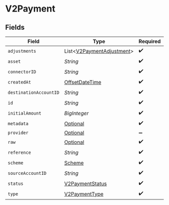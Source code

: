 # V2Payment


## Fields

| Field                                                                                     | Type                                                                                      | Required                                                                                  | Description                                                                               | Example                                                                                   |
| ----------------------------------------------------------------------------------------- | ----------------------------------------------------------------------------------------- | ----------------------------------------------------------------------------------------- | ----------------------------------------------------------------------------------------- | ----------------------------------------------------------------------------------------- |
| `adjustments`                                                                             | List<[V2PaymentAdjustment](../../models/shared/V2PaymentAdjustment.md)>                   | :heavy_check_mark:                                                                        | N/A                                                                                       |                                                                                           |
| `asset`                                                                                   | *String*                                                                                  | :heavy_check_mark:                                                                        | N/A                                                                                       | USD                                                                                       |
| `connectorID`                                                                             | *String*                                                                                  | :heavy_check_mark:                                                                        | N/A                                                                                       |                                                                                           |
| `createdAt`                                                                               | [OffsetDateTime](https://docs.oracle.com/javase/8/docs/api/java/time/OffsetDateTime.html) | :heavy_check_mark:                                                                        | N/A                                                                                       |                                                                                           |
| `destinationAccountID`                                                                    | *String*                                                                                  | :heavy_check_mark:                                                                        | N/A                                                                                       |                                                                                           |
| `id`                                                                                      | *String*                                                                                  | :heavy_check_mark:                                                                        | N/A                                                                                       | XXX                                                                                       |
| `initialAmount`                                                                           | *BigInteger*                                                                              | :heavy_check_mark:                                                                        | N/A                                                                                       | 100                                                                                       |
| `metadata`                                                                                | [Optional<V2PaymentMetadata>](../../models/shared/V2PaymentMetadata.md)                   | :heavy_check_mark:                                                                        | N/A                                                                                       |                                                                                           |
| `provider`                                                                                | [Optional<V2Connector>](../../models/shared/V2Connector.md)                               | :heavy_minus_sign:                                                                        | N/A                                                                                       |                                                                                           |
| `raw`                                                                                     | [Optional<V2PaymentRaw>](../../models/shared/V2PaymentRaw.md)                             | :heavy_check_mark:                                                                        | N/A                                                                                       |                                                                                           |
| `reference`                                                                               | *String*                                                                                  | :heavy_check_mark:                                                                        | N/A                                                                                       |                                                                                           |
| `scheme`                                                                                  | [Scheme](../../models/shared/Scheme.md)                                                   | :heavy_check_mark:                                                                        | N/A                                                                                       |                                                                                           |
| `sourceAccountID`                                                                         | *String*                                                                                  | :heavy_check_mark:                                                                        | N/A                                                                                       |                                                                                           |
| `status`                                                                                  | [V2PaymentStatus](../../models/shared/V2PaymentStatus.md)                                 | :heavy_check_mark:                                                                        | N/A                                                                                       |                                                                                           |
| `type`                                                                                    | [V2PaymentType](../../models/shared/V2PaymentType.md)                                     | :heavy_check_mark:                                                                        | N/A                                                                                       |                                                                                           |